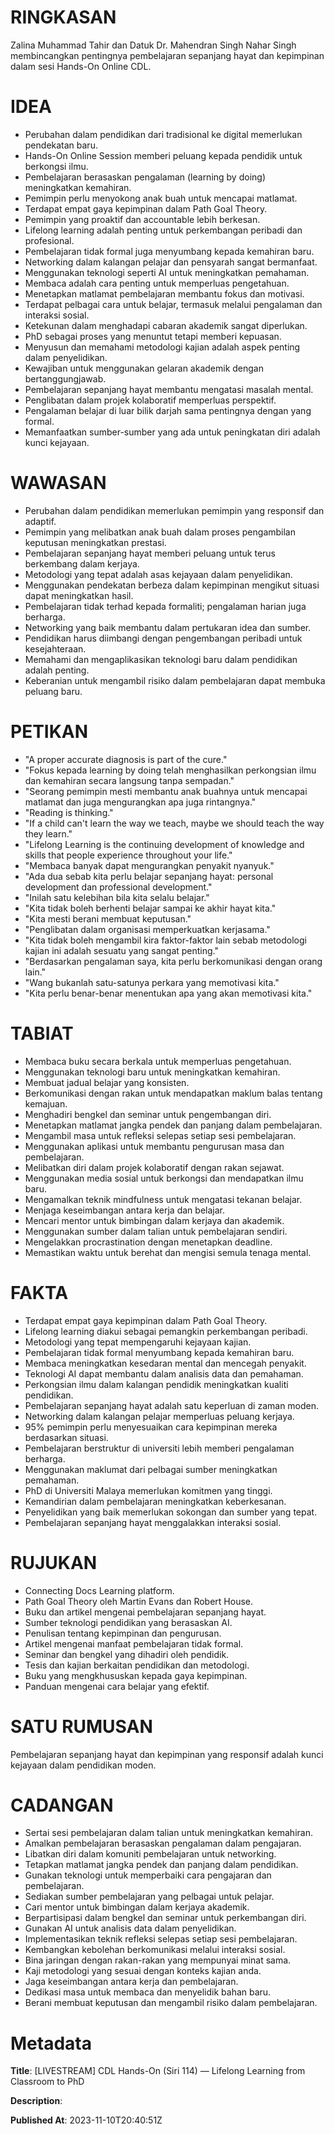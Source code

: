 # RINGKASAN
Zalina Muhammad Tahir dan Datuk Dr. Mahendran Singh Nahar Singh membincangkan pentingnya pembelajaran sepanjang hayat dan kepimpinan dalam sesi Hands-On Online CDL.

# IDEA
- Perubahan dalam pendidikan dari tradisional ke digital memerlukan pendekatan baru.
- Hands-On Online Session memberi peluang kepada pendidik untuk berkongsi ilmu.
- Pembelajaran berasaskan pengalaman (learning by doing) meningkatkan kemahiran.
- Pemimpin perlu menyokong anak buah untuk mencapai matlamat.
- Terdapat empat gaya kepimpinan dalam Path Goal Theory.
- Pemimpin yang proaktif dan accountable lebih berkesan.
- Lifelong learning adalah penting untuk perkembangan peribadi dan profesional.
- Pembelajaran tidak formal juga menyumbang kepada kemahiran baru.
- Networking dalam kalangan pelajar dan pensyarah sangat bermanfaat.
- Menggunakan teknologi seperti AI untuk meningkatkan pemahaman.
- Membaca adalah cara penting untuk memperluas pengetahuan.
- Menetapkan matlamat pembelajaran membantu fokus dan motivasi.
- Terdapat pelbagai cara untuk belajar, termasuk melalui pengalaman dan interaksi sosial.
- Ketekunan dalam menghadapi cabaran akademik sangat diperlukan.
- PhD sebagai proses yang menuntut tetapi memberi kepuasan.
- Menyusun dan memahami metodologi kajian adalah aspek penting dalam penyelidikan.
- Kewajiban untuk menggunakan gelaran akademik dengan bertanggungjawab.
- Pembelajaran sepanjang hayat membantu mengatasi masalah mental.
- Penglibatan dalam projek kolaboratif memperluas perspektif.
- Pengalaman belajar di luar bilik darjah sama pentingnya dengan yang formal.
- Memanfaatkan sumber-sumber yang ada untuk peningkatan diri adalah kunci kejayaan.

# WAWASAN
- Perubahan dalam pendidikan memerlukan pemimpin yang responsif dan adaptif.
- Pemimpin yang melibatkan anak buah dalam proses pengambilan keputusan meningkatkan prestasi.
- Pembelajaran sepanjang hayat memberi peluang untuk terus berkembang dalam kerjaya.
- Metodologi yang tepat adalah asas kejayaan dalam penyelidikan.
- Menggunakan pendekatan berbeza dalam kepimpinan mengikut situasi dapat meningkatkan hasil.
- Pembelajaran tidak terhad kepada formaliti; pengalaman harian juga berharga.
- Networking yang baik membantu dalam pertukaran idea dan sumber.
- Pendidikan harus diimbangi dengan pengembangan peribadi untuk kesejahteraan.
- Memahami dan mengaplikasikan teknologi baru dalam pendidikan adalah penting.
- Keberanian untuk mengambil risiko dalam pembelajaran dapat membuka peluang baru.

# PETIKAN
- "A proper accurate diagnosis is part of the cure."
- "Fokus kepada learning by doing telah menghasilkan perkongsian ilmu dan kemahiran secara langsung tanpa sempadan."
- "Seorang pemimpin mesti membantu anak buahnya untuk mencapai matlamat dan juga mengurangkan apa juga rintangnya."
- "Reading is thinking."
- "If a child can't learn the way we teach, maybe we should teach the way they learn."
- "Lifelong Learning is the continuing development of knowledge and skills that people experience throughout your life."
- "Membaca banyak dapat mengurangkan penyakit nyanyuk."
- "Ada dua sebab kita perlu belajar sepanjang hayat: personal development dan professional development."
- "Inilah satu kelebihan bila kita selalu belajar."
- "Kita tidak boleh berhenti belajar sampai ke akhir hayat kita."
- "Kita mesti berani membuat keputusan."
- "Penglibatan dalam organisasi memperkuatkan kerjasama."
- "Kita tidak boleh mengambil kira faktor-faktor lain sebab metodologi kajian ini adalah sesuatu yang sangat penting."
- "Berdasarkan pengalaman saya, kita perlu berkomunikasi dengan orang lain."
- "Wang bukanlah satu-satunya perkara yang memotivasi kita."
- "Kita perlu benar-benar menentukan apa yang akan memotivasi kita."

# TABIAT
- Membaca buku secara berkala untuk memperluas pengetahuan.
- Menggunakan teknologi baru untuk meningkatkan kemahiran.
- Membuat jadual belajar yang konsisten.
- Berkomunikasi dengan rakan untuk mendapatkan maklum balas tentang kemajuan.
- Menghadiri bengkel dan seminar untuk pengembangan diri.
- Menetapkan matlamat jangka pendek dan panjang dalam pembelajaran.
- Mengambil masa untuk refleksi selepas setiap sesi pembelajaran.
- Menggunakan aplikasi untuk membantu pengurusan masa dan pembelajaran.
- Melibatkan diri dalam projek kolaboratif dengan rakan sejawat.
- Menggunakan media sosial untuk berkongsi dan mendapatkan ilmu baru.
- Mengamalkan teknik mindfulness untuk mengatasi tekanan belajar.
- Menjaga keseimbangan antara kerja dan belajar.
- Mencari mentor untuk bimbingan dalam kerjaya dan akademik.
- Menggunakan sumber dalam talian untuk pembelajaran sendiri.
- Mengelakkan procrastination dengan menetapkan deadline.
- Memastikan waktu untuk berehat dan mengisi semula tenaga mental.

# FAKTA
- Terdapat empat gaya kepimpinan dalam Path Goal Theory.
- Lifelong learning diakui sebagai pemangkin perkembangan peribadi.
- Metodologi yang tepat mempengaruhi kejayaan kajian.
- Pembelajaran tidak formal menyumbang kepada kemahiran baru.
- Membaca meningkatkan kesedaran mental dan mencegah penyakit.
- Teknologi AI dapat membantu dalam analisis data dan pemahaman.
- Perkongsian ilmu dalam kalangan pendidik meningkatkan kualiti pendidikan.
- Pembelajaran sepanjang hayat adalah satu keperluan di zaman moden.
- Networking dalam kalangan pelajar memperluas peluang kerjaya.
- 95% pemimpin perlu menyesuaikan cara kepimpinan mereka berdasarkan situasi.
- Pembelajaran berstruktur di universiti lebih memberi pengalaman berharga.
- Menggunakan maklumat dari pelbagai sumber meningkatkan pemahaman.
- PhD di Universiti Malaya memerlukan komitmen yang tinggi.
- Kemandirian dalam pembelajaran meningkatkan keberkesanan.
- Penyelidikan yang baik memerlukan sokongan dan sumber yang tepat.
- Pembelajaran sepanjang hayat menggalakkan interaksi sosial.

# RUJUKAN
- Connecting Docs Learning platform.
- Path Goal Theory oleh Martin Evans dan Robert House.
- Buku dan artikel mengenai pembelajaran sepanjang hayat.
- Sumber teknologi pendidikan yang berasaskan AI.
- Penulisan tentang kepimpinan dan pengurusan.
- Artikel mengenai manfaat pembelajaran tidak formal.
- Seminar dan bengkel yang dihadiri oleh pendidik.
- Tesis dan kajian berkaitan pendidikan dan metodologi.
- Buku yang mengkhususkan kepada gaya kepimpinan.
- Panduan mengenai cara belajar yang efektif.

# SATU RUMUSAN
Pembelajaran sepanjang hayat dan kepimpinan yang responsif adalah kunci kejayaan dalam pendidikan moden.

# CADANGAN
- Sertai sesi pembelajaran dalam talian untuk meningkatkan kemahiran.
- Amalkan pembelajaran berasaskan pengalaman dalam pengajaran.
- Libatkan diri dalam komuniti pembelajaran untuk networking.
- Tetapkan matlamat jangka pendek dan panjang dalam pendidikan.
- Gunakan teknologi untuk memperbaiki cara pengajaran dan pembelajaran.
- Sediakan sumber pembelajaran yang pelbagai untuk pelajar.
- Cari mentor untuk bimbingan dalam kerjaya akademik.
- Berpartisipasi dalam bengkel dan seminar untuk perkembangan diri.
- Gunakan AI untuk analisis data dalam penyelidikan.
- Implementasikan teknik refleksi selepas setiap sesi pembelajaran.
- Kembangkan kebolehan berkomunikasi melalui interaksi sosial.
- Bina jaringan dengan rakan-rakan yang mempunyai minat sama.
- Kaji metodologi yang sesuai dengan konteks kajian anda.
- Jaga keseimbangan antara kerja dan pembelajaran.
- Dedikasi masa untuk membaca dan menyelidik bahan baru.
- Berani membuat keputusan dan mengambil risiko dalam pembelajaran.

# Metadata
**Title**: [LIVESTREAM] CDL Hands-On (Siri 114) — Lifelong Learning from Classroom to PhD

**Description**: 

**Published At**: 2023-11-10T20:40:51Z